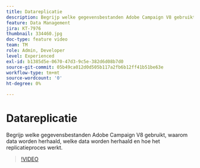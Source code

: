 ```yaml
---
title: Datareplicatie
description: Begrijp welke gegevensbestanden Adobe Campaign V8 gebruikt, waarom data worden herhaald, welke data worden herhaald en hoe het replicatieproces werkt.
feature: Data Management
jira: KT-7976
thumbnail: 334460.jpg
doc-type: feature video
team: TM
role: Admin, Developer
level: Experienced
exl-id: b1385d5e-0670-47d3-9c5e-382d6d08b7d0
source-git-commit: 05b49ca012d0d505b117a2fb6b12ff41b51be63e
workflow-type: tm+mt
source-wordcount: '0'
ht-degree: 0%

---
```


# Datareplicatie

Begrijp welke gegevensbestanden Adobe Campaign V8 gebruikt, waarom data worden herhaald, welke data worden herhaald en hoe het replicatieproces werkt.

>[!VIDEO](https://video.tv.adobe.com/v/334460?quality=12&learn=on)
